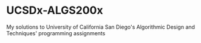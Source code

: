 # UCSDx-ALGS200x
My solutions to University of California San Diego's Algorithmic Design and Techniques' programming assignments
